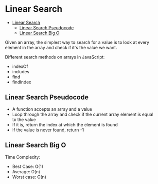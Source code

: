 

# Linear Search

- [Linear Search](#linear-search)
  - [Linear Search Pseudocode](#linear-search-pseudocode)
  - [Linear Search Big O](#linear-search-big-o)

Given an array, the simplest way to search for a value is to look at every element in the array and check if it's the value we want.

Different search methods on arrays in JavaScript:

- indexOf
- includes
- find
- findIndex

## Linear Search Pseudocode

- A function accepts an array and a value
- Loop through the array and check if the current array element is equal to the value
- If it is, return the index at which the element is found
- If the value is never found, return -1

## Linear Search Big O

Time Complexity:

- Best Case: O(1)
- Average: O(n)
- Worst case: O(n)